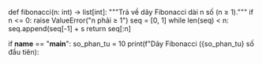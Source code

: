 def fibonacci(n: int) -> list[int]:
    """Trả về dãy Fibonacci dài n số (n ≥ 1)."""
    if n <= 0:
        raise ValueError("n phải ≥ 1")
    seq = [0, 1]
    while len(seq) < n:
        seq.append(seq[-1] + s
    return seq[:n]

if __name__ == "__main__":
    so_phan_tu = 10
    print(f"Dãy Fibonacci ({so_phan_tu} số đầu tiên): 
